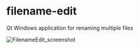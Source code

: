 # filename-edit
Qt Windows application for renaming multiple files

![FilenameEdit_screenshot](https://user-images.githubusercontent.com/57705926/75474478-59d0a080-5997-11ea-99db-7f4a3cb54796.png)
